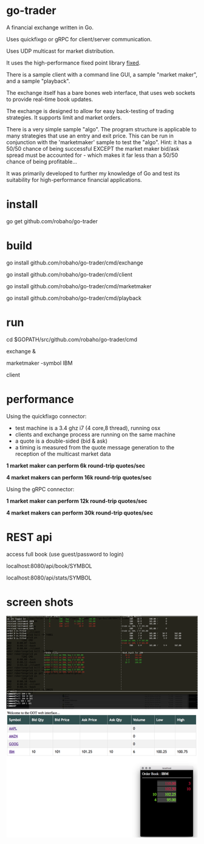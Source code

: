 # go-trader

A financial exchange written in Go. 

Uses quickfixgo or gRPC for client/server communication. 

Uses UDP multicast for market distribution.

It uses the high-performance fixed point library [fixed](https://github.com/robaho/fixed).

There is a sample client with a command line GUI, a sample "market maker", and a sample "playback".

The exchange itself has a bare bones web interface, that uses web sockets to provide real-time book updates.

The exchange is designed to allow for easy back-testing of trading strategies. It supports limit and market orders.

There is a very simple sample "algo". The program structure is applicable to many strategies that use an entry and exit price.
This can be run in conjunction with the 'marketmaker' sample to test the "algo". Hint: it has a 50/50 chance of being successful EXCEPT the
market maker bid/ask spread must be accounted for - which makes it far less than a 50/50 chance of being profitable...  

It was primarily developed to further my knowledge of Go and test its suitability for high-performance financial applications.

# install

go get github.com/robaho/go-trader

# build

go install github.com/robaho/go-trader/cmd/exchange

go install github.com/robaho/go-trader/cmd/client

go install github.com/robaho/go-trader/cmd/marketmaker

go install github.com/robaho/go-trader/cmd/playback

# run

cd $GOPATH/src/github.com/robaho/go-trader/cmd

exchange &

marketmaker -symbol IBM

client

# performance

Using the quickfixgo connector:

- test machine is a 3.4 ghz i7 (4 core,8 thread), running osx
- clients and exchange process are running on the same machine
- a quote is a double-sided (bid & ask) 
- a timing is measured from the quote message generation to the reception of the multicast market data

**1 market maker can perform 6k round-trip quotes/sec**

**4 market makers can perform 16k round-trip quotes/sec** 

Using the gRPC connector:

**1 market maker can perform 12k round-trip quotes/sec**

**4 market makers can perform 30k round-trip quotes/sec** 

# REST api

access full book (use guest/password to login)

localhost:8080/api/book/SYMBOL

localhost:8080/api/stats/SYMBOL

# screen shots

![client screen shot](doc/clientss.png)
![web screen shot](doc/webss.png)
